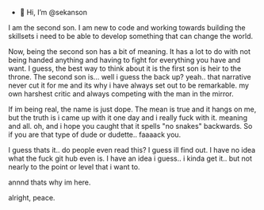 - 👋 Hi, I’m @sekanson

I am the second son. I am new to code and working towards building the skillsets i need to be able to develop something that can change the world. 

Now, being the second son has a bit of meaning. It has a lot to do with not being handed anything and having to fight for everything you have and want. I guess, the best way to think about it is the first son is heir to the throne. The second son is... well i guess the back up? yeah.. that narrative never cut it for me and its why i have always set out to be remarkable. my own harshest critic and always competing with the man in the mirror. 

If im being real, the name is just dope. The mean is true and it hangs on me, but the truth is i came up with it one day and i really fuck with it. meaning and all. oh, and i hope you caught that it spells "no snakes" backwards. So if you are that type of dude or dudette.. faaaack you.

I guess thats it.. do people even read this? I guess ill find out. I have no idea what the fuck git hub even is. I have an idea i guess.. i kinda get it.. but not nearly to the point or level that i want to. 

annnd thats why im here.

alright, peace.
